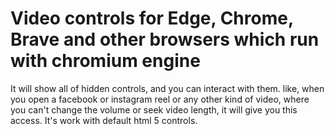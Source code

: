 # Video controls for Edge, Chrome, Brave and other browsers which run with chromium engine
It will show all of hidden controls, and you can interact with them. like, when you open a facebook or instagram reel or any other kind of video, where you can't change the volume or seek video length, it will give you this access. It's work with default html 5 controls. 
